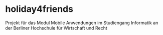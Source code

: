 # holiday4friends
Projekt für das Modul Mobile Anwendungen im Studiengang Informatik an der Berliner Hochschule für Wirtschaft und Recht
